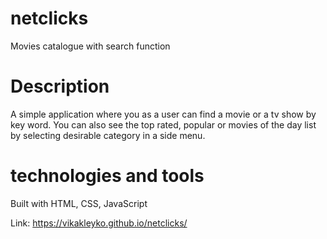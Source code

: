 # netclicks
Movies catalogue with search function

# Description
A simple application where you as a user can find a movie or a tv show by key word. You can also see the top rated, popular or movies of the day list by selecting desirable category in a side menu.

# technologies and tools
Built with HTML, CSS, JavaScript

Link: https://vikakleyko.github.io/netclicks/

